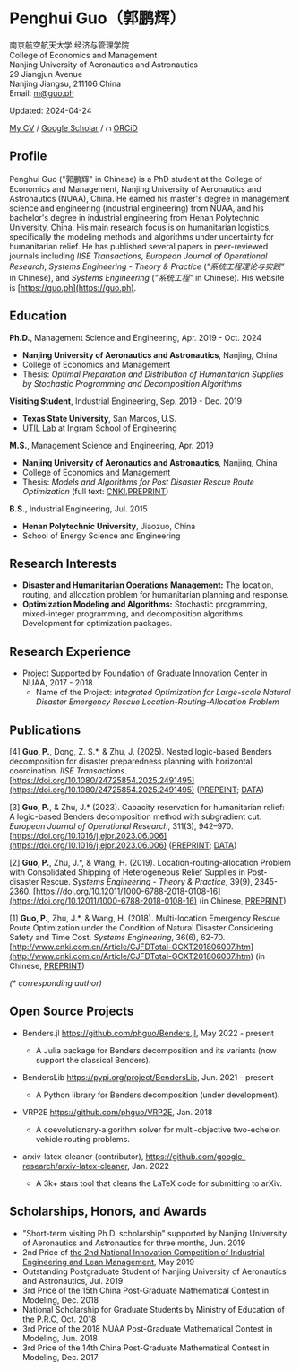 # Penghui Guo（郭鹏辉）

南京航空航天大学 经济与管理学院<br>
College of Economics and Management<br>
Nanjing University of Aeronautics and Astronautics <br>
29 Jiangjun Avenue<br>
Nanjing Jiangsu, 211106 China<br>
Email: m@guo.ph<br>

Updated: 2024-04-24

[My CV](https://guo.ph/Penghui_Guo_CV.pdf)  / [Google Scholar](https://scholar.google.com/citations?user=RDLsl7AAAAAJ) / [<img src="https://orcid.org/sites/default/files/images/orcid_16x16.png" style="width:.8em;margin-right:.2em;" alt="ORCID iD icon">ORCiD](https://orcid.org/0000-0003-3435-6761)

## Profile

Penghui Guo ("郭鹏辉" in Chinese) is a PhD student at the College of Economics and Management, Nanjing University of Aeronautics and Astronautics (NUAA), China. He earned his master's degree in management science and engineering (industrial engineering) from NUAA, and his bachelor's degree in industrial engineering from Henan Polytechnic University, China. His main research focus is on humanitarian logistics, specifically the modeling methods and algorithms under uncertainty for humanitarian relief. He has published several papers in peer-reviewed journals including _IISE Transactions_, _European Journal of Operational Research_, _Systems Engineering - Theory & Practice_ (_"系统工程理论与实践"_ in Chinese), and _Systems Engineering_ (_"系统工程"_ in Chinese). His website is [https://guo.ph](https://guo.ph).

## Education

__Ph.D.__, Management Science and Engineering, Apr. 2019 - Oct. 2024
- __Nanjing University of Aeronautics and Astronautics__, Nanjing, China
- College of Economics and Management
- Thesis: _Optimal Preparation and Distribution of Humanitarian Supplies by Stochastic Programming and Decomposition Algorithms_

__Visiting Student__, Industrial Engineering, Sep. 2019 - Dec. 2019
- __Texas State University__, San Marcos, U.S.
- [UTIL Lab](https://dong.wp.txstate.edu/) at Ingram School of Engineering

__M.S.__, Management Science and Engineering, Apr. 2019
- __Nanjing University of Aeronautics and Astronautics__, Nanjing, China
- College of Economics and Management
- Thesis: _Models and Algorithms for Post Disaster Rescue Route Optimization_ (full text: [CNKI](https://doi.org/10.27239/d.cnki.gnhhu.2019.001191),[PREPRINT](https://guo.ph/publication/zh-MasterThesis.pdf))

__B.S.__, Industrial Engineering, Jul. 2015
- __Henan Polytechnic University__, Jiaozuo, China
- School of Energy Science and Engineering

## Research Interests

- __Disaster and Humanitarian Operations Management:__ The location, routing, and allocation problem for humanitarian planning and response.
- __Optimization Modeling and Algorithms:__ Stochastic programming, mixed-integer programming, and decomposition algorithms. Development for optimization packages.

## Research Experience

- Project Supported by Foundation of Graduate Innovation Center in NUAA, 2017 - 2018
    - Name of the Project: _Integrated Optimization for Large-scale Natural Disaster Emergency Rescue Location-Routing-Allocation Problem_

## Publications

[4] __Guo, P.__, Dong, Z. S.*, & Zhu, J. (2025). Nested logic-based Benders decomposition for disaster preparedness planning with horizontal coordination. _IISE Transactions_. [https://doi.org/10.1080/24725854.2025.2491495](https://doi.org/10.1080/24725854.2025.2491495) ([PREPEINT](https://guo.ph/publication/LateralTransshipment2025.pdf); [DATA](https://github.com/phguo/hor-coo-repo))

[3] __Guo, P.__, & Zhu, J.* (2023). Capacity reservation for humanitarian relief: A logic-based Benders decomposition method with subgradient cut. _European Journal of Operational Research_, 311(3), 942–970. [https://doi.org/10.1016/j.ejor.2023.06.006](https://doi.org/10.1016/j.ejor.2023.06.006) ([PREPRINT](https://guo.ph/publication/CapacityReservationHumanitarian2023.pdf); [DATA](https://github.com/phguo/cap-res-data))

[2] __Guo, P.__, Zhu, J.*, & Wang, H. (2019). Location-routing-allocation Problem with Consolidated Shipping of Heterogeneous Relief Supplies in Post-disaster Rescue. _Systems Engineering - Theory & Practice_, 39(9), 2345-2360. [https://doi.org/10.12011/1000-6788-2018-0108-16](https://doi.org/10.12011/1000-6788-2018-0108-16) (in Chinese, [PREPRINT](https://guo.ph/publication/zh-LocationRoutingAllocation.pdf))

[1] __Guo, P.__, Zhu, J.*, & Wang, H. (2018). Multi-location Emergency Rescue Route Optimization under the Condition of Natural Disaster Considering Safety and Time Cost. _Systems Engineering_, 36(6), 62-70. [http://www.cnki.com.cn/Article/CJFDTotal-GCXT201806007.htm](http://www.cnki.com.cn/Article/CJFDTotal-GCXT201806007.htm) (in Chinese, [PREPRINT](https://guo.ph/publication/zh-RiskTime.pdf))

_(* corresponding author)_

## Open Source Projects

- Benders.jl https://github.com/phguo/Benders.jl, May 2022 - present
  - A Julia package for Benders decomposition and its variants (now support the classical Benders).

- BendersLib https://pypi.org/project/BendersLib, Jun. 2021 - present
  - A Python library for Benders decomposition (under development).
- VRP2E https://github.com/phguo/VRP2E, Jan. 2018
  - A coevolutionary-algorithm solver for multi-objective two-echelon vehicle routing problems.
- arxiv-latex-cleaner (contributor), https://github.com/google-research/arxiv-latex-cleaner, Jan. 2022
  - A 3k+ stars tool that cleans the LaTeX code for submitting to arXiv. 


## Scholarships, Honors, and Awards

- "Short-term visiting Ph.D. scholarship" supported by Nanjing University of Aeronautics and Astronautics for three months, Jun. 2019
- 2nd Price of [the 2nd National Innovation Competition of Industrial Engineering and Lean Management](http://ielean.cn/), May 2019
- Outstanding Postgraduate Student of Nanjing University of Aeronautics and Astronautics, Jul. 2019
- 3rd Price of the 15th China Post-Graduate Mathematical Contest in Modeling, Dec. 2018
- National Scholarship for Graduate Students by Ministry of Education of the P.R.C, Oct. 2018
- 3rd Price of the 2018 NUAA Post-Graduate Mathematical Contest in Modeling, Jun. 2018
- 3rd Price of the 14th China Post-Graduate Mathematical Contest in Modeling, Dec. 2017

